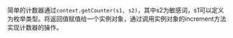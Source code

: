 简单的计数器通过`context.getCounter(s1, s2)`，其中s2为敏感词，s1可以定义为枚举类型。将返回值赋值给一个实例对象，通过调用实例对象的increment方法实现计数器的操作。
